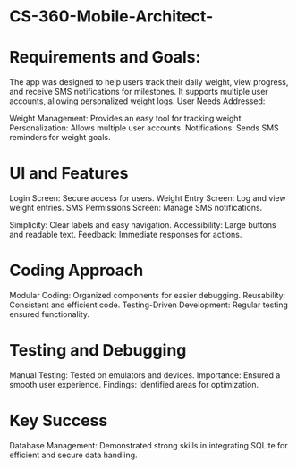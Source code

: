 # CS-360-Mobile-Architect-
# Requirements and Goals:

The app was designed to help users track their daily weight, view progress, and receive SMS notifications for milestones.
It supports multiple user accounts, allowing personalized weight logs.
User Needs Addressed:

  Weight Management: Provides an easy tool for tracking weight.
  Personalization: Allows multiple user accounts.
  Notifications: Sends SMS reminders for weight goals.
# UI and Features
Login Screen: Secure access for users.
Weight Entry Screen: Log and view weight entries.
SMS Permissions Screen: Manage SMS notifications.

  Simplicity: Clear labels and easy navigation.
  Accessibility: Large buttons and readable text.
  Feedback: Immediate responses for actions.

# Coding Approach
  Modular Coding: Organized components for easier debugging.
  Reusability: Consistent and efficient code.
  Testing-Driven Development: Regular testing ensured functionality.

# Testing and Debugging
  Manual Testing: Tested on emulators and devices.
  Importance: Ensured a smooth user experience.
  Findings: Identified areas for optimization.

# Key Success
Database Management: Demonstrated strong skills in integrating SQLite for efficient and secure data handling.

